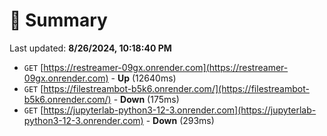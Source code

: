 # 📖 Summary
Last updated: **8/26/2024, 10:18:40 PM**

- `GET` [https://restreamer-09gx.onrender.com](https://restreamer-09gx.onrender.com) - **Up** (12640ms)
- `GET` [https://filestreambot-b5k6.onrender.com/](https://filestreambot-b5k6.onrender.com/) - **Down** (175ms)
- `GET` [https://jupyterlab-python3-12-3.onrender.com](https://jupyterlab-python3-12-3.onrender.com) - **Down** (293ms)
